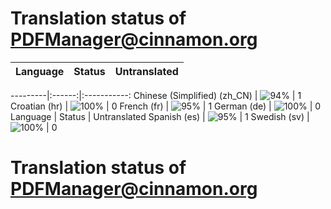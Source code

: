 # Translation status of PDFManager@cinnamon.org

Language | Status | Untranslated
---------|:------:|:-----------:

---------|:------:|:-----------:
Chinese (Simplified) (zh_CN) | ![94%](http://progressed.io/bar/94) | 1
Croatian (hr) | ![100%](http://progressed.io/bar/100) | 0
French (fr) | ![95%](http://progressed.io/bar/95) | 1
German (de) | ![100%](http://progressed.io/bar/100) | 0
Language | Status | Untranslated
Spanish (es) | ![95%](http://progressed.io/bar/95) | 1
Swedish (sv) | ![100%](http://progressed.io/bar/100) | 0
# Translation status of PDFManager@cinnamon.org
